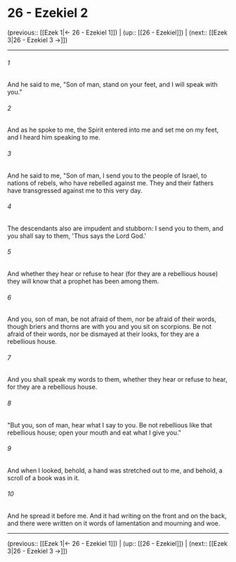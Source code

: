 # 26 - Ezekiel 2

(previous:: [[Ezek 1|← 26 - Ezekiel 1]]) | (up:: [[26 - Ezekiel]]) | (next:: [[Ezek 3|26 - Ezekiel 3 →]])

***


###### 1 
And he said to me, "Son of man, stand on your feet, and I will speak with you." 

###### 2 
And as he spoke to me, the Spirit entered into me and set me on my feet, and I heard him speaking to me. 

###### 3 
And he said to me, "Son of man, I send you to the people of Israel, to nations of rebels, who have rebelled against me. They and their fathers have transgressed against me to this very day. 

###### 4 
The descendants also are impudent and stubborn: I send you to them, and you shall say to them, 'Thus says the Lord God.' 

###### 5 
And whether they hear or refuse to hear (for they are a rebellious house) they will know that a prophet has been among them. 

###### 6 
And you, son of man, be not afraid of them, nor be afraid of their words, though briers and thorns are with you and you sit on scorpions. Be not afraid of their words, nor be dismayed at their looks, for they are a rebellious house. 

###### 7 
And you shall speak my words to them, whether they hear or refuse to hear, for they are a rebellious house. 

###### 8 
"But you, son of man, hear what I say to you. Be not rebellious like that rebellious house; open your mouth and eat what I give you." 

###### 9 
And when I looked, behold, a hand was stretched out to me, and behold, a scroll of a book was in it. 

###### 10 
And he spread it before me. And it had writing on the front and on the back, and there were written on it words of lamentation and mourning and woe.

***

(previous:: [[Ezek 1|← 26 - Ezekiel 1]]) | (up:: [[26 - Ezekiel]]) | (next:: [[Ezek 3|26 - Ezekiel 3 →]])
